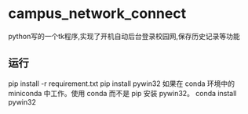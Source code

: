 # campus_network_connect
python写的一个tk程序,实现了开机自动后台登录校园网,保存历史记录等功能

## 运行
pip install -r requirement.txt
pip install pywin32
如果在 conda 环境中的 miniconda 中工作。使用 conda 而不是 pip 安装 pywin32。
conda install pywin32

